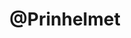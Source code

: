 ---
title: '@Prinhelmet'
link: 'http://blog.jajimenez.info/'
summary: ' Blog personal de un ingeniero de sistemas informaticos; tecnología, diseño web y otras inquietudes.'
tags: ['full-malandriner']
---